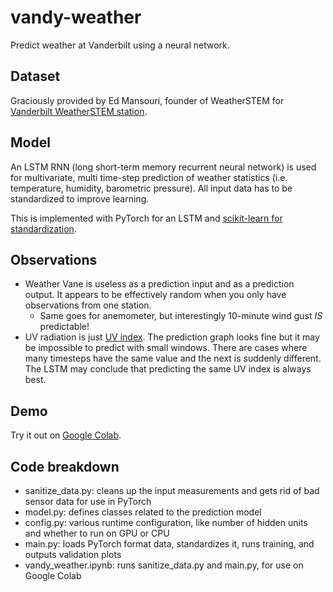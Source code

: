 # vandy-weather

Predict weather at Vanderbilt using a neural network.

## Dataset

Graciously provided by Ed Mansouri, founder of WeatherSTEM for [Vanderbilt WeatherSTEM station](https://davidson.weatherstem.com/vanderbilt).

## Model

An LSTM RNN (long short-term memory recurrent neural network) is used for multivariate, multi time-step prediction of weather statistics (i.e. temperature, humidity, barometric pressure). All input data has to be standardized to improve learning.

This is implemented with PyTorch for an LSTM and [scikit-learn for standardization](https://scikit-learn.org/stable/modules/generated/sklearn.preprocessing.StandardScaler.html#sklearn.preprocessing.StandardScaler).

## Observations

* Weather Vane is useless as a prediction input and as a prediction output. It appears to be effectively random when you only have observations from one station.
    * Same goes for anemometer, but interestingly 10-minute wind gust *IS* predictable!
* UV radiation is just [UV index](https://www.weather.gov/ilx/uv-index). The prediction graph looks fine but it may be impossible to predict with small windows. There are cases where many timesteps have the same value and the next is suddenly different. The LSTM may conclude that predicting the same UV index is always best.

## Demo

Try it out on [Google Colab](https://colab.research.google.com/github/sameer/vandy-weather/blob/master/vandy_weather.ipynb).

## Code breakdown

* sanitize_data.py: cleans up the input measurements and gets rid of bad sensor data for use in PyTorch
* model.py: defines classes related to the prediction model
* config.py: various runtime configuration, like number of hidden units and whether to run on GPU or CPU
* main.py: loads PyTorch format data, standardizes it, runs training, and outputs validation plots
* vandy_weather.ipynb: runs sanitize_data.py and main.py, for use on Google Colab
